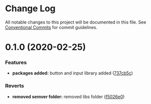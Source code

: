 # Change Log

All notable changes to this project will be documented in this file.
See [Conventional Commits](https://conventionalcommits.org) for commit guidelines.

# 0.1.0 (2020-02-25)


### Features

* **packages added:** button and input library added ([737cb5c](https://github.com/NishanthRE/lerna/commit/737cb5c87bc9bffb0276133b733ef9cd19f92fdf))


### Reverts

* **removed semver folder:** removed libs folder ([f5026e0](https://github.com/NishanthRE/lerna/commit/f5026e087930bc8830f45238f045bc4afd515a5e))
